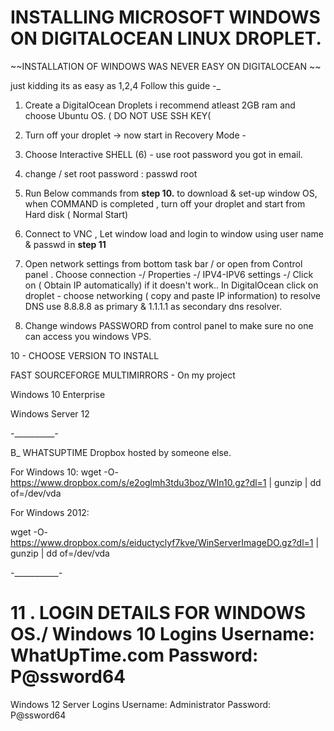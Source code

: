 
# INSTALLING MICROSOFT WINDOWS ON DIGITALOCEAN LINUX DROPLET.

 
~~INSTALLATION OF WINDOWS WAS NEVER EASY ON DIGITALOCEAN ~~ 
 
just kidding its as easy as 1,2,4 Follow this guide -_

1. Create a DigitalOcean Droplets i recommend atleast 2GB ram and choose Ubuntu OS. ( DO NOT USE SSH KEY(

2. Turn off your droplet -> now start in Recovery Mode - 

3. Choose Interactive SHELL (6) - use root password you got in email.


4. change / set root password :  passwd root  

6. Run Below commands from **step 10.**  to download & set-up window OS,
when COMMAND is completed , turn off your droplet and start from Hard disk ( Normal Start)
 
7. Connect to VNC , Let window load and login to window using user name & passwd in **step 11** 

8. Open network settings from bottom task bar / or open from Control panel . Choose connection -/ Properties -/  IPV4-IPV6 settings -/ Click on ( Obtain IP automatically) if it doesn't work.. In DigitalOcean click on droplet - choose networking ( copy and paste IP information)
to resolve DNS use 8.8.8.8 as primary & 1.1.1.1 as secondary dns resolver. 

9. Change windows PASSWORD from control panel to make sure no one can access you windows VPS.

10 - CHOOSE VERSION TO INSTALL 
 

FAST SOURCEFORGE MULTIMIRRORS - On my project

Windows 10 Enterprise 



Windows Server 12


_-____________-_

B_ WHATSUPTIME Dropbox hosted by someone else.

For Windows 10:
wget -O- https://www.dropbox.com/s/e2oglmh3tdu3boz/WIn10.gz?dl=1 | gunzip | dd of=/dev/vda

For Windows 2012:

wget -O- https://www.dropbox.com/s/eiductyclyf7kve/WinServerImageDO.gz?dl=1 | gunzip | dd of=/dev/vda

_-_____________-_

11 . LOGIN DETAILS FOR WINDOWS OS./
Windows 10 Logins
Username: WhatUpTime.com
Password: P@ssword64
=======================
Windows 12 Server Logins
Username: Administrator
Password: P@ssword64





